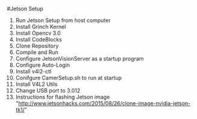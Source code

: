 
#Jetson Setup

1. Run Jetson Setup from host computer
2. Install Grinch Kernel
3. Install Opencv 3.0
4. Install CodeBlocks
5. Clone Repository
6. Compile and Run
7. Configure JetsonVisionServer as a startup program
8. Configure Auto-Login
9. Install v4l2-ctl
10. Conifgure CamerSetup.sh to run at startup
11. Install V4L2 Utils
12. Change USB port to 3.012
13. Instructions for flashing Jetson image "http://www.jetsonhacks.com/2015/08/26/clone-image-nvidia-jetson-tk1/"
